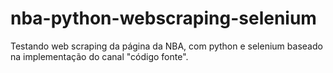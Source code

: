 # nba-python-webscraping-selenium
Testando web scraping da página da NBA, com python e selenium baseado na implementação do canal "código fonte".
